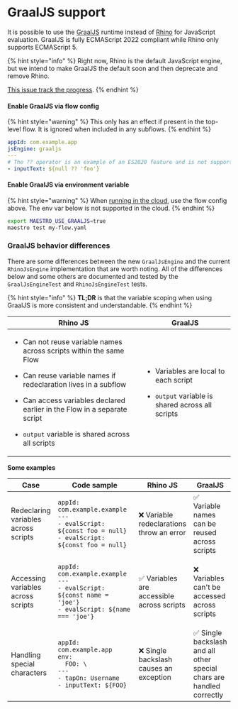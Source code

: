 # GraalJS support

It is possible to use the [GraalJS](https://github.com/oracle/graaljs) runtime instead of [Rhino](https://github.com/mozilla/rhino) for JavaScript evaluation. GraalJS is fully ECMAScript 2022 compliant while Rhino only supports ECMAScript 5.

{% hint style="info" %}
Right now, Rhino is the default JavaScript engine, but we intend to make GraalJS the default soon and then deprecate and remove Rhino.

[This issue track the progress](https://github.com/mobile-dev-inc/maestro/issues/2049).
{% endhint %}

#### Enable GraalJS via flow config

{% hint style="warning" %}
This only has an effect if present in the top-level flow. It is ignored when included in any subflows.
{% endhint %}

```yaml
appId: com.example.app
jsEngine: graaljs
---
# The ?? operator is an example of an ES2020 feature and is not supported by Rhino
- inputText: ${null ?? 'foo'}
```

#### Enable GraalJS via environment variable

{% hint style="warning" %}
When [running in the cloud](../../cloud/run-maestro-tests-in-the-cloud.md), use the flow config above. The env var below is not supported in the cloud.
{% endhint %}

```bash
export MAESTRO_USE_GRAALJS=true
maestro test my-flow.yaml
```

### GraalJS behavior differences

There are some differences between the new `GraalJsEngine` and the current `RhinoJsEngine` implementation that are worth noting. All of the differences below and some others are documented and tested by the `GraalJsEngineTest` and `RhinoJsEngineTest` tests.

{% hint style="info" %}
**TL;DR** is that the variable scoping when using GraalJS is more consistent and understandable.
{% endhint %}

| Rhino JS                                                                                                                                                                                                                                                                                                                            | GraalJS                                                                                                                         |
| ----------------------------------------------------------------------------------------------------------------------------------------------------------------------------------------------------------------------------------------------------------------------------------------------------------------------------------- | ------------------------------------------------------------------------------------------------------------------------------- |
| <ul><li>Can not reuse variable names across scripts within the same Flow</li></ul><ul><li>Can reuse variable names if redeclaration lives in a subflow</li></ul><ul><li>Can access variables declared earlier in the Flow in a separate script</li></ul><ul><li><code>output</code> variable is shared across all scripts</li></ul> | <ul><li>Variables are local to each script</li></ul><ul><li><code>output</code> variable is shared across all scripts</li></ul> |

**Some examples**

<table data-full-width="true"><thead><tr><th>Case</th><th width="363">Code sample</th><th>Rhino JS</th><th>GraalJS</th></tr></thead><tbody><tr><td>Redeclaring variables across scripts</td><td><pre class="language-yaml"><code class="lang-yaml">appId: com.example.example
---
- evalScript: ${const foo = null}
- evalScript: ${const foo = null}
</code></pre></td><td>❌ Variable redeclarations throw an error</td><td>✅ Variable names can be reused across scripts</td></tr><tr><td>Accessing variables across scripts</td><td><pre class="language-yaml"><code class="lang-yaml">appId: com.example.example
---
- evalScript: ${const name = 'joe'}
- evalScript: ${name === 'joe'}
</code></pre></td><td>✅ Variables are accessible across scripts</td><td>❌ Variables can't be accessed across scripts</td></tr><tr><td>Handling special characters</td><td><pre class="language-yaml"><code class="lang-yaml">appId: com.example.app
env:
  FOO: \
---
- tapOn: Username
- inputText: ${FOO}
</code></pre></td><td>❌ Single backslash causes an exception</td><td>✅ Single backslash and all other special chars are handled correctly</td></tr></tbody></table>
